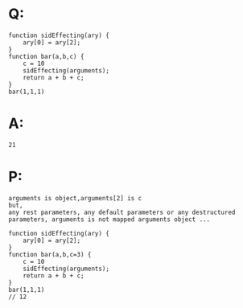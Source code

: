 # Q:
    function sidEffecting(ary) {
        ary[0] = ary[2];
    }
    function bar(a,b,c) {
        c = 10
        sidEffecting(arguments);
        return a + b + c;
    }
    bar(1,1,1)
# A:
    21
# P:
    arguments is object,arguments[2] is c
    but,
    any rest parameters, any default parameters or any destructured parameters, arguments is not mapped arguments object ...

    function sidEffecting(ary) {
        ary[0] = ary[2];
    }
    function bar(a,b,c=3) {
        c = 10
        sidEffecting(arguments);
        return a + b + c;
    }
    bar(1,1,1)
    // 12